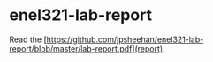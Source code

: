 # enel321-lab-report

Read the [https://github.com/jpsheehan/enel321-lab-report/blob/master/lab-report.pdf](report).
